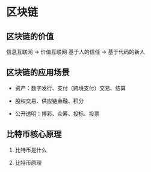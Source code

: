 # 区块链

## 区块链的价值
信息互联网 -> 价值互联网
基于人的信任 -> 基于代码的新人

## 区块链的应用场景

- 资产：数字发行、支付（跨境支付）交易、结算

- 股权交易、供应链金融、积分

- 公开透明：博彩、众筹、投标、投票

## 比特币核心原理

1. 比特币是什么

2. 比特币原理